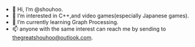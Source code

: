 - 👋 Hi, I’m @shouhoo.
- 👀 I’m interested in C++,and video games(especially Japanese games).
- 🌱 I’m currently learning Graph Processing.
- 📫 anyone with the same interest can reach me by sending to thegreatshouhoo@outlook.com.

<!---
shouhoo/shouhoo is a ✨ special ✨ repository because its `README.md` (this file) appears on your GitHub profile.
You can click the Preview link to take a look at your changes.
--->
